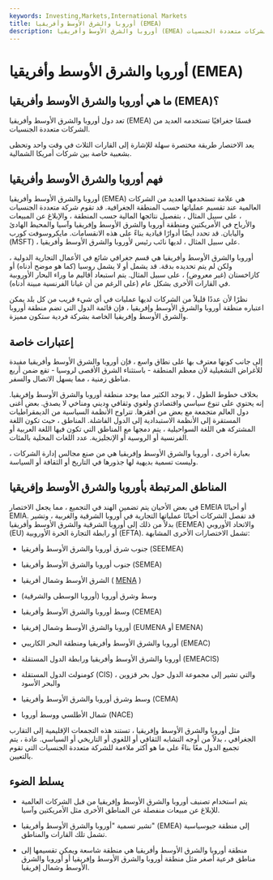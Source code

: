 ```yaml
---
keywords: Investing,Markets,International Markets
title: أوروبا والشرق الأوسط وأفريقيا (EMEA)
description: أوروبا والشرق الأوسط وأفريقيا (EMEA) هي قسم جغرافي تستخدمه العديد من الشركات متعددة الجنسيات.
---
```


# أوروبا والشرق الأوسط وأفريقيا (EMEA)
## ما هي أوروبا والشرق الأوسط وأفريقيا (EMEA)؟

تعد دول أوروبا والشرق الأوسط وأفريقيا (EMEA) قسمًا جغرافيًا تستخدمه العديد من الشركات متعددة الجنسيات.

يعد الاختصار طريقة مختصرة سهلة للإشارة إلى القارات الثلاث في وقت واحد وتحظى بشعبية خاصة بين شركات أمريكا الشمالية.

## فهم أوروبا والشرق الأوسط وأفريقيا

أوروبا والشرق الأوسط وأفريقيا (EMEA) هي علامة تستخدمها العديد من الشركات العالمية عند تقسيم عملياتها حسب المنطقة الجغرافية. قد تقوم شركة متعددة الجنسيات ، على سبيل المثال ، بتفصيل نتائجها المالية حسب المنطقة ، والإبلاغ عن المبيعات والأرباح في الأمريكتين ومنطقة أوروبا والشرق الأوسط وإفريقيا وآسيا والمحيط الهادئ واليابان. قد تحدد أيضًا أدوارًا قيادية بناءً على هذه الانقسامات. مايكروسوفت كورب (MSFT) ، على سبيل المثال ، لديها نائب رئيس لأوروبا والشرق الأوسط وأفريقيا.

أوروبا والشرق الأوسط وأفريقيا هي قسم جغرافي شائع في الأعمال التجارية الدولية ، ولكن لم يتم تحديده بدقة. قد يشمل أو لا يشمل روسيا (كما هو موضح أدناه) أو كازاخستان (غير معروض) ، على سبيل المثال. يتم استبعاد أقاليم ما وراء البحار الأوروبية في القارات الأخرى بشكل عام (على الرغم من أن غيانا الفرنسية مبينة أدناه).

نظرًا لأن عددًا قليلاً من الشركات لديها عمليات في أي شيء قريب من كل بلد يمكن اعتباره منطقة أوروبا والشرق الأوسط وإفريقيا ، فإن قائمة الدول التي تضم منطقة أوروبا والشرق الأوسط وإفريقيا الخاصة بشركة فردية ستكون مميزة.

## إعتبارات خاصة

إلى جانب كونها معترف بها على نطاق واسع ، فإن أوروبا والشرق الأوسط وأفريقيا مفيدة للأغراض التشغيلية لأن معظم المنطقة - باستثناء الشرق الأقصى لروسيا - تقع ضمن أربع مناطق زمنية ، مما يسهل الاتصال والسفر.

بخلاف خطوط الطول ، لا يوجد الكثير مما يوحد منطقة أوروبا والشرق الأوسط وإفريقيا. إنه يحتوي على تنوع سياسي واقتصادي ولغوي وثقافي وديني ومناخي لا يصدق. بعض أغنى دول العالم متجمعة مع بعض من أفقرها. تتراوح الأنظمة السياسية من الديمقراطيات المستقرة إلى الأنظمة الاستبدادية إلى الدول الفاشلة. المناطق ، حيث تكون اللغة المشتركة هي اللغة السواحيلية ، يتم دمجها مع المناطق التي تكون فيها اللغة العربية أو الفرنسية أو الروسية أو الإنجليزية. عدد اللغات المحلية بالمئات.

بعبارة أخرى ، أوروبا والشرق الأوسط وإفريقيا هي من صنع مجالس إدارة الشركات ، وليست تسمية بديهية لها جذورها في التاريخ أو الثقافة أو السياسة.

## المناطق المرتبطة بأوروبا والشرق الأوسط وإفريقيا

في بعض الأحيان يتم تضمين الهند في التجميع ، مما يجعل الاختصار EMEIA أو أحيانًا EMIA. قد تفصل الشركات أحيانًا عملياتها التجارية في أوروبا الشرقية والغربية ، وتشير بدلاً من ذلك إلى أوروبا الشرقية والشرق الأوسط وأفريقيا (EEMEA) والاتحاد الأوروبي (EU) أو رابطة التجارة الحرة الأوروبية (EFTA). تشمل الاختصارات الأخرى المشابهة:

- جنوب شرق أوروبا والشرق الأوسط وأفريقيا (SEEMEA)

- جنوب أوروبا والشرق الأوسط وأفريقيا (SEMEA)

- الشرق الأوسط وشمال أفريقيا ( [MENA](/middle-east-and-north-africa-mena) )

- وسط وشرق أوروبا (أوروبا الوسطى والشرقية)

- وسط أوروبا والشرق الأوسط وأفريقيا (CEMEA)

- أوروبا والشرق الأوسط وشمال إفريقيا (EUMENA أو EMENA)

- أوروبا والشرق الأوسط وأفريقيا ومنطقة البحر الكاريبي (EMEAC)

- أوروبا والشرق الأوسط وأفريقيا ورابطة الدول المستقلة (EMEACIS)

- كومنولث الدول المستقلة (CIS) ، والتي تشير إلى مجموعة الدول حول بحر قزوين والبحر الأسود

- وسط وشرق أوروبا والشرق الأوسط وأفريقيا (CEMA)

- شمال الأطلسي ووسط أوروبا (NACE)

مثل أوروبا والشرق الأوسط وإفريقيا ، تستند هذه التجمعات الإقليمية إلى التقارب الجغرافي ، بدلاً من أوجه التشابه الثقافي أو اللغوي أو التاريخي أو السياسي. عادة ، يتم تجميع الدول معًا بناءً على ما هو أكثر ملاءمة للشركة متعددة الجنسيات التي تقوم بالتعيين.

## يسلط الضوء

- يتم استخدام تصنيف أوروبا والشرق الأوسط وإفريقيا من قبل الشركات العالمية للإبلاغ عن مبيعات منفصلة عن المناطق الأخرى مثل الأمريكتين وآسيا.

- تشير تسمية "أوروبا والشرق الأوسط وأفريقيا" (EMEA) إلى منطقة جيوسياسية تشمل تلك القارات والمناطق.

- منطقة أوروبا والشرق الأوسط وأفريقيا هي منطقة شاسعة ويمكن تقسيمها إلى مناطق فرعية أصغر مثل منطقة أوروبا والشرق الأوسط وإفريقيا أو أوروبا والشرق الأوسط وشمال إفريقيا.

